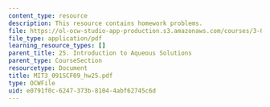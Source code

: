 ```yaml
---
content_type: resource
description: This resource contains homework problems.
file: https://ol-ocw-studio-app-production.s3.amazonaws.com/courses/3-091sc-introduction-to-solid-state-chemistry-fall-2010/e0791f0c6247373b81044abf62745c6d_MIT3_091SCF09_hw25.pdf
file_type: application/pdf
learning_resource_types: []
parent_title: 25. Introduction to Aqueous Solutions
parent_type: CourseSection
resourcetype: Document
title: MIT3_091SCF09_hw25.pdf
type: OCWFile
uid: e0791f0c-6247-373b-8104-4abf62745c6d
---
```

